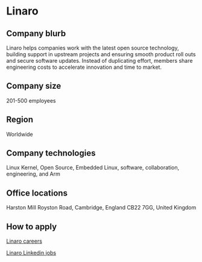 # Linaro

## Company blurb

Linaro helps companies work with the latest open source technology, building support in upstream projects and ensuring smooth product roll outs and secure software updates. Instead of duplicating effort, members share engineering costs to accelerate innovation and time to market.

## Company size

201-500 employees

## Region

Worldwide

## Company technologies

Linux Kernel, Open Source, Embedded Linux, software, collaboration, engineering, and Arm

## Office locations

Harston Mill Royston Road, Cambridge, England CB22 7GG, United Kingdom

## How to apply

[Linaro careers](https://www.linaro.org/careers/)

[Linaro Linkedin jobs](https://www.linkedin.com/company/linaro/jobs/)
